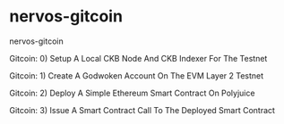 # nervos-gitcoin
nervos-gitcoin

Gitcoin: 0) Setup A Local CKB Node And CKB Indexer For The Testnet

Gitcoin: 1) Create A Godwoken Account On The EVM Layer 2 Testnet

Gitcoin: 2) Deploy A Simple Ethereum Smart Contract On Polyjuice

Gitcoin: 3) Issue A Smart Contract Call To The Deployed Smart Contract
